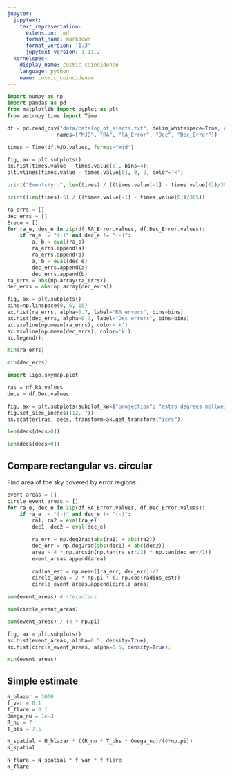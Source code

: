 ```yaml
---
jupyter:
  jupytext:
    text_representation:
      extension: .md
      format_name: markdown
      format_version: '1.3'
      jupytext_version: 1.11.2
  kernelspec:
    display_name: cosmic_coincidence
    language: python
    name: cosmic_coincidence
---
```


```python
import numpy as np
import pandas as pd
from matplotlib import pyplot as plt
from astropy.time import Time 
```

```python
df = pd.read_csv("data/catalog_of_alerts.txt", delim_whitespace=True, comment="#", 
                names=["MJD", "RA", "RA_Error", "Dec", "Dec_Error"])
```

```python
times = Time(df.MJD.values, format="mjd")
```

```python
fig, ax = plt.subplots()
ax.hist(times.value - times.value[0], bins=4);
plt.vlines(times.value - times.value[0], 0, 2, color='k')
```

```python
print("Events/yr:", len(times) / ((times.value[-1] - times.value[0])/365))
```

```python
print((len(times)-5) / ((times.value[-1] - times.value[0])/365))
```

```python
ra_errs = []
dec_errs = []
Ereco = []
for ra_e, dec_e in zip(df.RA_Error.values, df.Dec_Error.values):
    if ra_e != "(-)" and dec_e != "(-)":
        a, b = eval(ra_e)
        ra_errs.append(a)
        ra_errs.append(b)
        a, b = eval(dec_e)
        dec_errs.append(a)
        dec_errs.append(b)
ra_errs = abs(np.array(ra_errs))
dec_errs = abs(np.array(dec_errs))
```

```python
fig, ax = plt.subplots()
bins=np.linspace(0, 6, 15)
ax.hist(ra_errs, alpha=0.7, label="RA errors", bins=bins)
ax.hist(dec_errs, alpha=0.7, label="Dec errors", bins=bins)
ax.axvline(np.mean(ra_errs), color='k')
ax.axvline(np.mean(dec_errs), color='k')
ax.legend();
```

```python
min(ra_errs)
```

```python
min(dec_errs)
```

```python
import ligo.skymap.plot
```

```python
ras = df.RA.values
decs = df.Dec.values

fig, ax = plt.subplots(subplot_kw={"projection": "astro degrees mollweide"})
fig.set_size_inches((12, 7))
ax.scatter(ras, decs, transform=ax.get_transform("icrs"))
```

```python
len(decs[decs>0])
```

```python
len(decs[decs<0])
```

## Compare rectangular vs. circular 
Find area of the sky covered by error regions.

```python
event_areas = []
circle_event_areas = []
for ra_e, dec_e in zip(df.RA_Error.values, df.Dec_Error.values):
    if ra_e != "(-)" and dec_e != "(-)":
        ra1, ra2 = eval(ra_e)
        dec1, dec2 = eval(dec_e)

        ra_err = np.deg2rad(abs(ra1) + abs(ra2))
        dec_err = np.deg2rad(abs(dec1) + abs(dec2))
        area = 4 * np.arcsin(np.tan(ra_err/2) * np.tan(dec_err/2))
        event_areas.append(area)
        
        radius_est = np.mean([ra_err, dec_err])/2
        circle_area = 2 * np.pi * (1-np.cos(radius_est))
        circle_event_areas.append(circle_area)
```

```python
sum(event_areas) # steradians
```

```python
sum(circle_event_areas)
```

```python
sum(event_areas) / (4 * np.pi)
```

```python
fig, ax = plt.subplots()
ax.hist(event_areas, alpha=0.5, density=True);
ax.hist(circle_event_areas, alpha=0.5, density=True);
```

```python
min(event_areas)
```

## Simple estimate

```python
N_blazar = 3000
f_var = 0.1
f_flare = 0.1
Omega_nu = 1e-3
R_nu = 7
T_obs = 7.5
```

```python
N_spatial = N_blazar * ((R_nu * T_obs * Omega_nu)/(4*np.pi))
N_spatial
```

```python
N_flare = N_spatial * f_var * f_flare
N_flare
```
